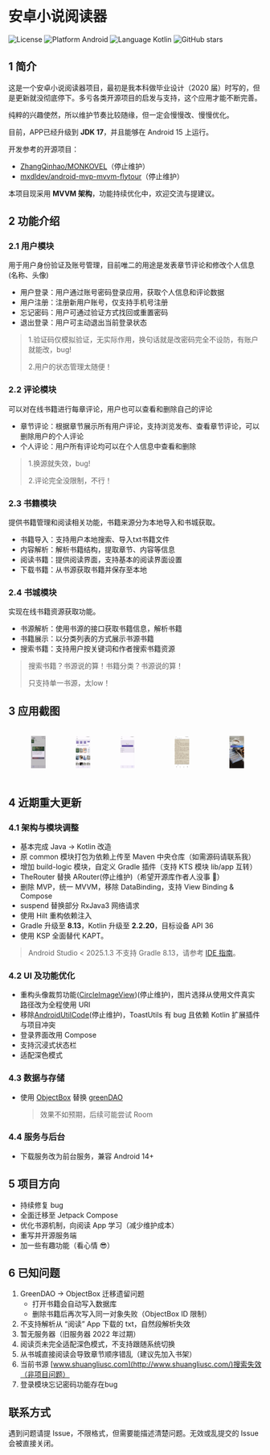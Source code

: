 

# 安卓小说阅读器

<p >
  <img src="https://img.shields.io/hexpm/l/plug.svg" alt="License" />
  <img src="https://img.shields.io/badge/Platform-Android-brightgreen?style=flat-square" alt="Platform Android" />
  <img src="https://img.shields.io/badge/Language-Kotlin-blue?style=flat-square" alt="Language Kotlin" />
  <img src="https://img.shields.io/github/stars/xrn1997/android-ebook?style=social" alt="GitHub stars" />
</p>



## 1 简介

这是一个安卓小说阅读器项目，最初是我本科做毕业设计（2020 届）时写的，但是更新就没彻底停下。多亏各类开源项目的启发与支持，这个应用才能不断完善。

纯粹的兴趣使然，所以维护节奏比较随缘，但一定会慢慢改、慢慢优化。

目前，APP已经升级到 **JDK 17**，并且能够在 Android 15 上运行。

开发参考的开源项目：

- [ZhangQinhao/MONKOVEL](https://github.com/ZhangQinhao/MONKOVEL)（停止维护）
- [mxdldev/android-mvp-mvvm-flytour](https://github.com/mxdldev/android-mvp-mvvm-flytour)（停止维护）

本项目现采用 **MVVM 架构**，功能持续优化中，欢迎交流与提建议。

## 2 功能介绍

### 2.1 用户模块

用于用户身份验证及账号管理，目前唯二的用途是发表章节评论和修改个人信息(名称、头像)

- 用户登录：用户通过账号密码登录应用，获取个人信息和评论数据
- 用户注册：注册新用户账号，仅支持手机号注册
- 忘记密码：用户可通过验证方式找回或重置密码
- 退出登录：用户可主动退出当前登录状态

> 1.验证码仅模拟验证，无实际作用，换句话就是改密码完全不设防，有账户就能改，bug!
>
> 2.用户的状态管理太随便！

### 2.2 评论模块

可以对在线书籍进行每章评论，用户也可以查看和删除自己的评论

- 章节评论：根据章节展示所有用户评论，支持浏览发布、查看章节评论，可以删除用户的个人评论
- 个人评论：用户所有评论均可以在个人信息中查看和删除

> 1.换源就失效，bug!
>
> 2.评论完全没限制，不行！

### 2.3 书籍模块

提供书籍管理和阅读相关功能，书籍来源分为本地导入和书城获取。

- 书籍导入：支持用户本地搜索、导入txt书籍文件
- 内容解析：解析书籍结构，提取章节、内容等信息
- 阅读书籍：提供阅读界面，支持基本的阅读界面设置
- 下载书籍：从书源获取书籍并保存至本地

### 2.4 书城模块

实现在线书籍资源获取功能。

- 书源解析：使用书源的接口获取书籍信息，解析书籍
- 书籍展示：以分类列表的方式展示书源书籍
- 搜索书籍：支持用户按关键词和作者搜索书籍资源

>搜索书籍？书源说的算！书籍分类？书源说的算！
>
>只支持单一书源，太low！

## 3 应用截图

<div style="display: flex; justify-content: center;">
  <figure style="text-align: center; margin-right: 20px;">
    <img src="./image/book.jpg" alt="Image 1" style="width: 160px; padding: 5px;">
  </figure>
  <figure style="text-align: center; margin-right: 20px;">
    <img src="./image/find.jpg" alt="Image 2" style="width: 160px; padding: 5px;">
  </figure>
  <figure style="text-align: center;">
    <img src="./image/me.jpg" alt="Image 3" style="width: 160px; padding: 5px;">
  </figure>
  <figure style="text-align: center;">
    <img src="./image/read.jpg" alt="Image 3" style="width: 160px; padding: 5px;">
  </figure>
  <figure style="text-align: center;">
    <img src="./image/login.jpg" alt="Image 3" style="width: 160px; padding: 5px;">
  </figure>
</div>


## 4 近期重大更新

### 4.1 架构与模块调整

- 基本完成 Java → Kotlin 改造
- 原 common 模块打包为依赖上传至 Maven 中央仓库（如需源码请联系我）
- 增加 build-logic 模块，自定义 Gradle 插件（支持 KTS 模块 lib/app 互转）
- TheRouter 替换 ARouter(停止维护)（希望开源库作者人没事 🙏）
- 删除 MVP，统一 MVVM，移除 DataBinding，支持 View Binding & Compose
- suspend 替换部分 RxJava3 网络请求
- 使用 Hilt 重构依赖注入
- Gradle 升级至 **8.13**，Kotlin 升级至 **2.2.20**，目标设备 API 36
- 使用 KSP 全面替代 KAPT。

> Android Studio < 2025.1.3 不支持 Gradle 8.13，请参考 [IDE 指南](https://developer.android.google.cn/studio/releases?hl=zh-cn)。

### 4.2 UI 及功能优化

- 重构头像裁剪功能([CircleImageView](https://github.com/hdodenhof/CircleImageView))(停止维护)，图片选择从使用文件真实路径改为全程使用 URI
- 移除[AndroidUtilCode](https://github.com/Blankj/AndroidUtilCode)(停止维护)，ToastUtils 有 bug 且依赖 Kotlin 扩展插件与项目冲突
- 登录界面改用 Compose
- 支持沉浸式状态栏
- 适配深色模式

### 4.3 数据与存储

- 使用 [ObjectBox](https://objectbox.io/) 替换 [greenDAO](https://github.com/greenrobot/greenDAO)

  > 效果不如预期，后续可能尝试 Room

### 4.4 服务与后台

- 下载服务改为前台服务，兼容 Android 14+

## 5 项目方向

- 持续修复 bug
- 全面迁移至 Jetpack Compose
- 优化书源机制，向阅读 App 学习（减少维护成本）
- 重写并开源服务端
- 加一些有趣功能（看心情 😎）

## 6 已知问题

1. GreenDAO → ObjectBox 迁移遗留问题
    - 打开书籍会自动写入数据库
    - 删除书籍后再次写入同一对象失败（ObjectBox ID 限制）
2. 不支持解析从 “阅读” App 下载的 txt，自然段解析失效
3. 暂无服务器（旧服务器 2022 年过期）
4. 阅读页未完全适配深色模式，不支持跟随系统切换
5. 从书城直接阅读会导致章节顺序错乱（建议先加入书架）
6. 当前书源 [www.shuangliusc.com](http://www.shuangliusc.com/)搜索失效（非项目问题）
7. 登录模块忘记密码功能存在bug

## 联系方式

遇到问题请提 Issue，不限格式，但需要能描述清楚问题。无效或乱提交的 Issue 会被直接关闭。

